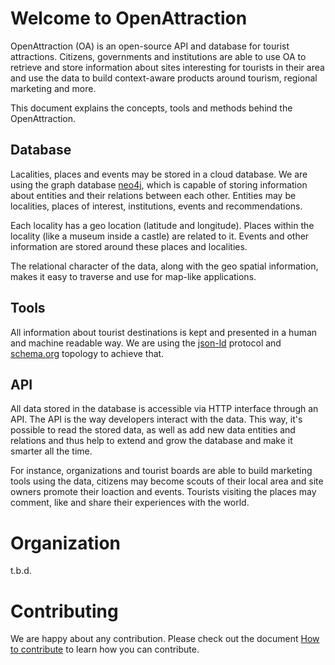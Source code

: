 # Welcome to OpenAttraction

OpenAttraction (OA) is an open-source API and database for tourist attractions. Citizens, governments and institutions are able to use OA to retrieve and store information about sites interesting for tourists in their area and use the data to build context-aware products around tourism, regional marketing and more.

This document explains the concepts, tools and methods behind the OpenAttraction.

## Database

Lacalities, places and events may be stored in a cloud database. We are using the graph database [neo4j][3], which is capable of storing information about entities and their relations between each other. Entities may be localities, places of interest, institutions, events and recommendations.

Each locality has a geo location (latitude and longitude). Places within the locality (like a museum inside a castle) are related to it. Events and other information are stored around these places and localities.

The relational character of the data, along with the geo spatial information, makes it easy to traverse and use for map-like applications.

## Tools

All information about tourist destinations is kept and presented in a human and machine readable way. We are using the [json-ld][1] protocol and [schema.org][2] topology to achieve that.

## API

All data stored in the database is accessible via HTTP interface through an API. The API is the way developers interact with the data. This way, it's possible to read the stored data, as well as add new data entities and relations and thus help to extend and grow the database and make it smarter all the time.

For instance, organizations and tourist boards are able to build marketing tools using the data, citizens may become scouts of their local area and site owners promote their loaction and events. Tourists visiting the places may comment, like and share their experiences with the world.

# Organization

t.b.d.

# Contributing

We are happy about any contribution. Please check out the document [How to contribute](HOW-TO-CONTRIBUTE.md) to learn how you can contribute.

[1]: https://json-ld.org
[2]: http://schema.org/
[3]: https://neo4j.com/product/
